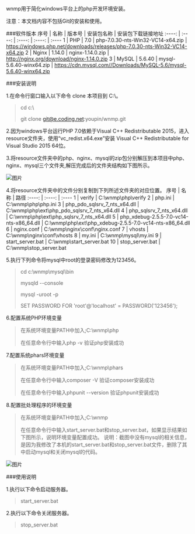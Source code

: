 wnmp用于简化windows平台上的php开发环境安装。

注意：本文档内容不包括Git的安装和使用。

###软件版本
 序号 | 名称 | 版本号 | 安装包名称 | 安装包下载链接地址
 :----: | :----: | :----: | :----: | :---- 
 1      | PHP    | 7.0    | php-7.0.30-nts-Win32-VC14-x64.zip | https://windows.php.net/downloads/releases/php-7.0.30-nts-Win32-VC14-x64.zip
 2      | Nginx  | 1.14.0 | nginx-1.14.0.zip                  | http://nginx.org/download/nginx-1.14.0.zip
 3      | MySQL  | 5.6.40 | mysql-5.6.40-winx64.zip           | https://cdn.mysql.com//Downloads/MySQL-5.6/mysql-5.6.40-winx64.zip

###安装说明

1.在命令行窗口输入以下命令 clone 本项目到 C:\。
>
>cd c:\
>
>git clone git@e.coding.net:youpin/wnmp.git
>

2.因为windows平台运行PHP 7.0依赖于Visual C++ Redistributable 2015，进入resource文件夹，使用“vc_redist.x64.exe”安装 Visual C++ Redistributable for Visual Studio 2015 64位。

3.将resource文件夹中的php、nginx、mysql的zip包分别解压到本项目中php、nginx、mysql三个文件夹,解压完成后的文件夹结构如下图所示。

![图片](https://youpin.coding.net/api/project/17764/files/162937/imagePreview)

4.将resource文件夹中的文件分别复制到下列所述文件夹的对应位置。
 序号 | 名称 | 路径
 :----: | :----: | :----
 1      | verify                                   | C:\wnmp\php\verify
 2      | php.ini                                  | C:\wnmp\php\php.ini
 3      | php_pdo_sqlsrv_7_nts_x64.dll             | C:\wnmp\php\ext\php_pdo_sqlsrv_7_nts_x64.dll
 4      | php_sqlsrv_7_nts_x64.dll                 | C:\wnmp\php\ext\php_sqlsrv_7_nts_x64.dll
 5      | php_xdebug-2.5.5-7.0-vc14-nts-x86_64.dll | C:\wnmp\php\ext\php_xdebug-2.5.5-7.0-vc14-nts-x86_64.dll
 6      | nginx.conf                               | C:\wnmp\nginx\conf\nginx.conf
 7      | vhosts                                   | C:\wnmp\nginx\conf\vhosts
 8      | my.ini                                   | C:\wnmp\mysql\my.ini
 9      | start_server.bat                         | C:\wnmp\start_server.bat
 10     | stop_server.bat                          | C:\wnmp\stop_server.bat

5.执行下列命令将mysql中root的登录密码修改为123456。
>
>cd c:\wnmp\mysql\bin
>
>mysqld --console
>
>mysql -uroot -p
>
>SET PASSWORD FOR 'root'@'localhost' = PASSWORD('123456');
>

6.配置系统PHP环境变量
>
>在系统环境变量PATH中加入;C:\wnmp\php
>
>在任意命令行中输入php -v 验证php安装成功
>

7.配置系统phars环境变量
>
>在系统环境变量PATH中加入;C:\wnmp\phars
>
>在任意命令行中输入composer -V 验证composer安装成功
>
>在任意命令行中输入phpunit --version 验证phpunit安装成功
>

8.配置批处理程序的环境变量
>
>在系统环境变量PATH中加入;C:\wnmp
>
>在任意命令行中输入start_server.bat和stop_server.bat，如果显示结果如下图所示，说明环境变量配置成功。
>说明：截图中没有mysql的相关信息，是因为我修改了本机的start_server.bat和stop_server.bat文件，删除了其中启动mysql和关闭mysql的代码。
>

![图片](https://youpin.coding.net/api/project/17764/files/162941/imagePreview)

###使用说明

1.执行以下命令启动服务器。
>
>start_server.bat
>

2.执行以下命令关闭服务器。
>
>stop_server.bat
>
